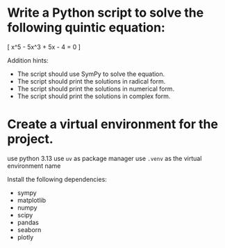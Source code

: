 # Write a Python script to solve the following quintic equation:
\[ x^5 - 5x^3 + 5x - 4 = 0 \]

Addition hints:

- The script should use SymPy to solve the equation.
- The script should print the solutions in radical form.
- The script should print the solutions in numerical form.
- The script should print the solutions in complex form.

# Create a virtual environment for the project.

use python 3.13 
use `uv` as package manager
use `.venv` as the virtual environment name

Install the following dependencies:
- sympy
- matplotlib
- numpy
- scipy
- pandas
- seaborn
- plotly

